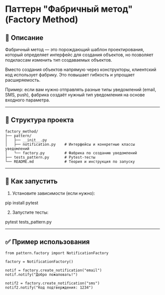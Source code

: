 # Паттерн "Фабричный метод" (Factory Method)

## 📌 Описание

Фабричный метод — это порождающий шаблон проектирования, который определяет интерфейс для создания объектов, но позволяет подклассам изменить тип создаваемых объектов.

Вместо создания объектов напрямую через конструкторы, клиентский код использует фабрику. Это повышает гибкость и упрощает расширяемость.

Пример: если вам нужно отправлять разные типы уведомлений (email, SMS, push), фабрика создаёт нужный тип уведомления на основе входного параметра.

---

## 🧱 Структура проекта
```
factory_method/
├── pattern/
│   ├── __init__.py
│   ├── notification.py    # Интерфейсы и конкретные классы уведомлений
│   └── factory.py         # Фабрика по созданию уведомлений
├── tests_pattern.py       # Pytest-тесты
└── README.md              # Теория и инструкция по запуску
```
---

## 🚀 Как запустить

1. Установите зависимости (если нужно):

pip install pytest

2. Запустите тесты:

pytest tests_pattern.py

---

## ✅ Пример использования
```
from pattern.factory import NotificationFactory

factory = NotificationFactory()

notif = factory.create_notification("email")
notif.notify("Добро пожаловать!")

notif2 = factory.create_notification("sms")
notif2.notify("Код подтверждения: 1234")
```
